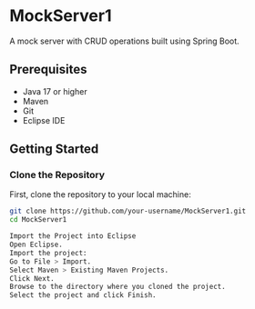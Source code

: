 # MockServer1

A mock server with CRUD operations built using Spring Boot.

## Prerequisites

- Java 17 or higher
- Maven
- Git
- Eclipse IDE

## Getting Started

### Clone the Repository

First, clone the repository to your local machine:

```bash
git clone https://github.com/your-username/MockServer1.git
cd MockServer1

Import the Project into Eclipse
Open Eclipse.
Import the project:
Go to File > Import.
Select Maven > Existing Maven Projects.
Click Next.
Browse to the directory where you cloned the project.
Select the project and click Finish.
